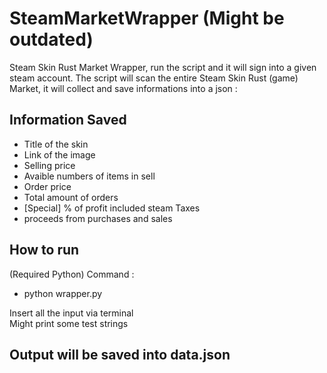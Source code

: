 # SteamMarketWrapper (Might be outdated)
Steam Skin Rust Market Wrapper, run the script and it will sign into a given steam account. The script will scan the entire Steam Skin Rust (game) Market, it will collect and save informations into a json :
## Information Saved
- Title of the skin
- Link of the image
- Selling price
- Avaible numbers of items in sell
- Order price
- Total amount of orders
- [Special] % of profit included steam Taxes
- proceeds from purchases and sales

## How to run
(Required Python)
Command :
- python wrapper.py<br/>

Insert all the input via terminal<br/>
Might print some test strings
## Output will be saved into data.json
